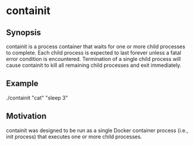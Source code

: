 # containit

## Synopsis

containit is a process container that waits for one or more child processes to
complete. Each child process is expected to last forever unless a fatal error
condition is encountered. Termination of a single child process will cause
containit to kill all remaining child processes and exit immediately.

## Example

./containit "cat" "sleep 3"

## Motivation

containit was designed to be run as a single Docker container process
(i.e., init process) that executes one or more child processes.

